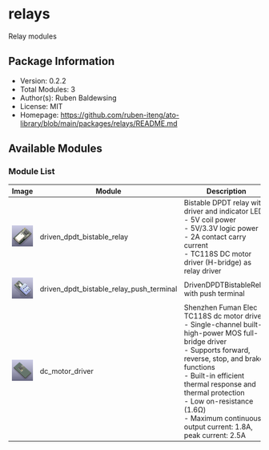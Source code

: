 # relays

Relay modules

## Package Information

- Version: 0.2.2
- Total Modules: 3
- Author(s): Ruben Baldewsing
- License: MIT
- Homepage: https://github.com/ruben-iteng/ato-library/blob/main/packages/relays/README.md

## Available Modules

### Module List

| Image | Module | Description |
|-------|--------|-------------|
|![driven_dpdt_bistable_relay](https://github.com/ruben-iteng/ato-library/raw/main/packages/relays/assets/driven_dpdt_bistable_relay.png)| driven_dpdt_bistable_relay | Bistable DPDT relay with driver and indicator LEDs<br>    - 5V coil power<br>    - 5V/3.3V logic power<br>    - 2A contact carry current<br>    - TC118S DC motor driver (H-bridge) as relay driver |
|![driven_dpdt_bistable_relay_push_terminal](https://github.com/ruben-iteng/ato-library/raw/main/packages/relays/assets/driven_dpdt_bistable_relay_push_terminal.png)| driven_dpdt_bistable_relay_push_terminal | DrivenDPDTBistableRelay with push terminal |
|![dc_motor_driver](https://github.com/ruben-iteng/ato-library/raw/main/packages/relays/assets/dc_motor_driver.png)| dc_motor_driver | Shenzhen Fuman Elec TC118S dc motor driver<br>    - Single-channel built-in high-power MOS full-bridge driver<br>    - Supports forward, reverse, stop, and brake functions<br>    - Built-in efficient thermal response and thermal protection<br>    - Low on-resistance (1.6Ω)<br>    - Maximum continuous output current: 1.8A, peak current: 2.5A |
